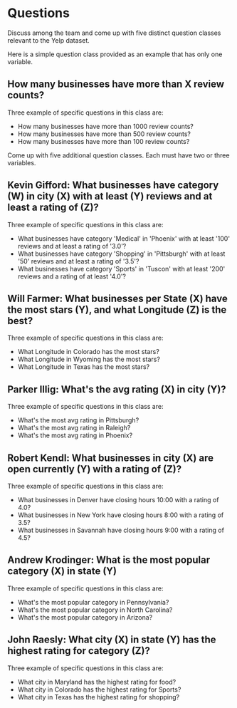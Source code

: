 # Questions

Discuss among the team and come up with five distinct question classes
relevant to the Yelp dataset.

Here is a simple question class provided as an example that has only one
variable.

## How many businesses have more than X review counts?
Three example of specific questions in this class are:
* How many businesses have more than 1000 review counts?
* How many businesses have more than 500 review counts?
* How many businesses have more than 100 review counts?

Come up with five additional question classes. Each must have two or three
variables.

## Kevin Gifford: What businesses have category (W) in city (X) with at least (Y) reviews and at least a rating of (Z)?
Three example of specific questions in this class are:
* What businesses have category 'Medical' in 'Phoenix' with at least '100' reviews and at least a rating of '3.0'?
* What businesses have category 'Shopping' in 'Pittsburgh' with at least '50' reviews and at least a rating of '3.5'?
* What businesses have category 'Sports' in 'Tuscon' with at least '200' reviews and a rating of at least '4.0'?

## Will Farmer: What businesses per State (X) have the most stars (Y), and what Longitude (Z) is the best?
Three example of specific questions in this class are:
* What Longitude in Colorado has the most stars?
* What Longitude in Wyoming has the most stars?
* What Longitude in Texas has the most stars?

## Parker Illig: What's the avg rating (X) in city (Y)?
Three example of specific questions in this class are:
* What's the most avg rating in Pittsburgh?
* What's the most avg rating in Raleigh?
* What's the most avg rating in Phoenix?

## Robert Kendl: What businesses in city (X) are open currently (Y) with a rating of (Z)?
Three example of specific questions in this class are:
* What businesses in Denver have closing hours 10:00 with a rating of 4.0?
* What businesses in New York have closing hours 8:00 with a rating of 3.5?
* What businesses in Savannah have closing hours 9:00 with a rating of 4.5?

## Andrew Krodinger: What is the most popular category (X) in state (Y)
Three example of specific questions in this class are:
* What's the most popular category in Pennsylvania?
* What's the most popular category in North Carolina?
* What's the most popular category in Arizona?

## John Raesly: What city (X) in state (Y) has the highest rating for category (Z)?
Three example of specific questions in this class are:
* What city in Maryland has the highest rating for food?
* What city in Colorado has the highest rating for Sports?
* What city in Texas has the highest rating for shopping?
